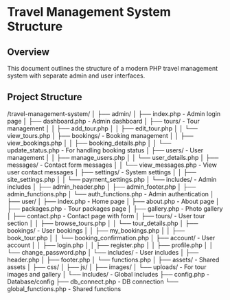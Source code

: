 # Travel Management System Structure

## Overview
This document outlines the structure of a modern PHP travel management system with separate admin and user interfaces.

## Project Structure

/travel-management-system/
│
├── admin/
│   ├── index.php               - Admin login page
│   ├── dashboard.php           - Admin dashboard
│   ├── tours/                  - Tour management
│   │   ├── add_tour.php
│   │   ├── edit_tour.php
│   │   └── view_tours.php
│   ├── bookings/               - Booking management
│   │   ├── view_bookings.php
│   │   ├── booking_details.php
│   │   └── update_status.php   - For handling booking status
│   ├── users/                  - User management
│   │   ├── manage_users.php
│   │   └── user_details.php
│   ├── messages/               - Contact form messages
│   │   └── view_messages.php   - View user contact messages
│   ├── settings/               - System settings
│   │   ├── site_settings.php
│   │   └── payment_settings.php
│   └── includes/               - Admin includes
│       ├── admin_header.php
│       ├── admin_footer.php
│       ├── admin_functions.php
│       └── auth_functions.php  - Admin authentication
│
├── user/
│   ├── index.php              - Home page
│   ├── about.php              - About page
│   ├── packages.php           - Tour packages page
│   ├── gallery.php            - Photo gallery
│   ├── contact.php            - Contact page with form
│   ├── tours/                 - User tour section
│   │   ├── browse_tours.php
│   │   └── tour_details.php
│   ├── bookings/              - User bookings
│   │   ├── my_bookings.php
│   │   ├── book_tour.php
│   │   └── booking_confirmation.php
│   ├── account/               - User account
│   │   ├── login.php
│   │   ├── register.php
│   │   ├── profile.php
│   │   └── change_password.php
│   └── includes/              - User includes
│       ├── header.php
│       ├── footer.php
│       └── functions.php
│
├── assets/                    - Shared assets
│   ├── css/
│   ├── js/
│   ├── images/
│   └── uploads/               - For tour images and gallery
│
└── includes/                  - Global includes
    ├── config.php             - Database/config
    ├── db_connect.php         - DB connection
    └── global_functions.php   - Shared functions